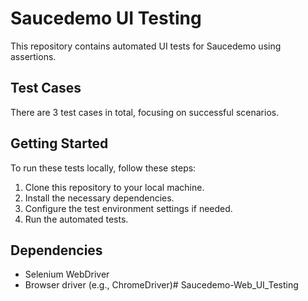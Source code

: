 # Saucedemo UI Testing
This repository contains automated UI tests for Saucedemo using assertions.

## Test Cases
There are 3 test cases in total, focusing on successful scenarios.

## Getting Started
To run these tests locally, follow these steps:

1. Clone this repository to your local machine.
2. Install the necessary dependencies.
3. Configure the test environment settings if needed.
4. Run the automated tests.

## Dependencies
- Selenium WebDriver
- Browser driver (e.g., ChromeDriver)# Saucedemo-Web_UI_Testing
